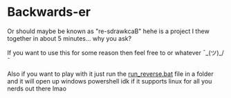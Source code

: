 # Backwards-er

Or should maybe be known as "re-sdrawkcaB" hehe is a project I thew together in about 5 minutes... why you ask?

If you want to use this for some reason then feel free to or whatever ¯\_(ツ)_/¯

Also if you want to play with it just run the [run_reverse.bat](/src/run_reverse.bat) file in a folder and it will open up windows powershell idk if it supports linux for all you nerds out there lmao